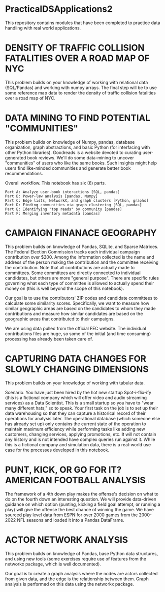 # PracticalDSApplications2
This repository contains modules that have been completed to practice data handling with real world applications.

# DENSITY OF TRAFFIC COLLISION FATALITIES OVER A ROAD MAP OF NYC
This problem builds on your knowledge of working with relational data (SQL/Pandas) and working with numpy arrays. The final step will be to use some reference map data to render the density of traffic collision fatalities over a road map of NYC.

# DATA MINING TO FIND POTENTIAL "COMMUNITIES"
This problem builds on knowledge of Numpy, pandas, database organization, graph abstractions, and basic Python (for interfacing with other Python libraries). Goodreads is a website devoted to curating user-generated book reviews. We'll do some data-mining to uncover "communities" of users who like the same books. Such insights might help users find like-minded communities and generate better book recommendations.

Overall workflow. This notebook has six (6) parts.

    Part A: Analyze user-book interactions [SQL, pandas]
    Part B: Power-law analysis [pandas, Numpy]
    Part C: Edge lists, NetworkX, and graph clusters [Python, graphs]
    Part D: Finding communities via graph clustering [SQL, pandas]
    Part E: Identifying "top reads" by community [pandas]
    Part F: Merging inventory metadata [pandas]

# CAMPAIGN FINANACE GEOGRAPHY
This problem builds on knowledge of Pandas, SQLite, and Sparse Matrices. The Federal Election Commission tracks each individual campaign contribution over $200. Among the information collected is the name and address of the person making the contribution and the committee receiving the contribution. Note that all contributions are actually made to committees. Some committees are directly connected to individual candidates, but others are more "general purpose". There are specific rules governing what each type of committee is allowed to actually spend their money on (this is well beyond the scope of this notebook).

Our goal is to use the contributors' ZIP codes and candidate committees to calculate some similarity scores. Specifically, we want to measure how similar geographic areas are based on the candidates to whom they made contributions and measure how similar candidates are based on the geographic areas that contributed to their campaigns.

We are using data pulled from the official FEC website. The individual contributions files are huge, so some of the initial (and time consuming) processing has already been taken care of.

# CAPTURING DATA CHANGES FOR SLOWLY CHANGING DIMENSIONS
This problem builds on your knowledge of working with tabular data.

Scenario:
  You have just been hired by the hot new startup Spot-i-flix-ify (this is a fictional company which will offer video and audio streaming services) as a Data Scientist. This is a small startup so you have to "wear many different hats," so to speak. Your first task on the job is to set up their data warehousing so that they can capture a historical record of their operations for analysis later. The operational database (which someone else has already set up) only contains the current state of the operation to maintain maximum efficiency while performing tasks like adding new customers, changing services, applying promotions, etc. It will not contain any history and is not intended have complex queries run against it. While this is a fictional company and simulation data, there is a real-world use case for the processes developed in this notebook.

# PUNT, KICK, OR GO FOR IT? AMERICAN FOOTBALL ANALYSIS
The framework of a 4th down play makes the offense's decision on what to do on the fourth down an interesting question. We will provide data-driven guidance on which option (punting, kicking a field goal attempt, or running a play) will give the offense the best chance of winning the game. We have sourced play level data from ESPN for over 2000 games from the 2000-2022 NFL seasons and loaded it into a Pandas DataFrame. 

# ACTOR NETWORK ANALYSIS
This problem builds on knowledge of Pandas, base Python data structures, and using new tools (some exercises require use of features from the networkx package, which is well documented). 

Our goal is to create a graph analysis where the nodes are actors collected from given data, and the edge is the relationship between them. Graph analysis is performed on this data using the networkx package.
